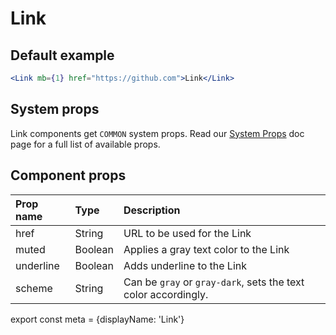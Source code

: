# Link

## Default example

```.jsx
<Link mb={1} href="https://github.com">Link</Link>
```

## System props

Link components get `COMMON` system props. Read our [System Props](/system-props) doc page for a full list of available props.

## Component props

| Prop name | Type | Description |
| :- | :- | :- |
| href | String | URL to be used for the Link |
| muted | Boolean | Applies a gray text color to the Link |
| underline | Boolean | Adds underline to the Link |
| scheme | String | Can be `gray` or `gray-dark`, sets the text color accordingly. |

export const meta = {displayName: 'Link'}
